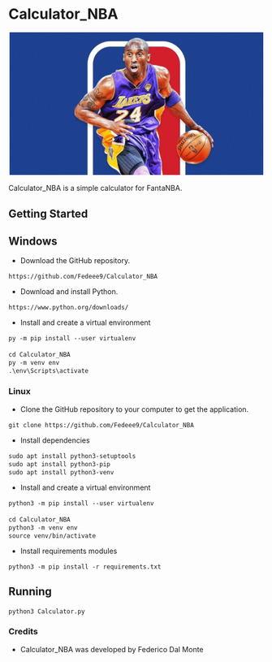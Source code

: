 # Calculator_NBA

<p align="center">

<img src="image.jpg?raw=true"  width=500px />
</p>


Calculator_NBA is a simple calculator for FantaNBA.

## Getting Started

## Windows
* Download the GitHub repository.
```
https://github.com/Fedeee9/Calculator_NBA
```
* Download and install Python.
```
https://www.python.org/downloads/
```
* Install and create a virtual environment
```
py -m pip install --user virtualenv

cd Calculator_NBA
py -m venv env
.\env\Scripts\activate
```


### Linux
* Clone the GitHub repository to your computer to get the application.
```
git clone https://github.com/Fedeee9/Calculator_NBA
```

* Install dependencies
```
sudo apt install python3-setuptools
sudo apt install python3-pip
sudo apt install python3-venv
```

* Install and create a virtual environment
```
python3 -m pip install --user virtualenv

cd Calculator_NBA
python3 -m venv env
source venv/bin/activate
```

* Install requirements modules
```
python3 -m pip install -r requirements.txt
```

## Running
```
python3 Calculator.py
```


### Credits
* Calculator_NBA was developed by Federico Dal Monte

